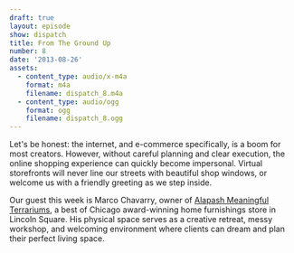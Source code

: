 ```yaml
---
draft: true
layout: episode
show: dispatch
title: From The Ground Up
number: 8
date: '2013-08-26'
assets:
  - content_type: audio/x-m4a
    format: m4a
    filename: dispatch_8.m4a
  - content_type: audio/ogg
    format: ogg
    filename: dispatch_8.ogg
---
```

Let's be honest: the internet, and e-commerce specifically, is a boom for most creators. However, without careful planning and clear execution, the online shopping experience can quickly become impersonal. Virtual storefronts will never line our streets with beautiful shop windows, or welcome us with a friendly greeting as we step inside.

Our guest this week is Marco Chavarry, owner of [Alapash Meaningful Terrariums](http://www.alapash.com), a best of Chicago award-winning home furnishings store in Lincoln Square. His physical space serves as a creative retreat, messy workshop, and welcoming environment where clients can dream and plan their perfect living space.